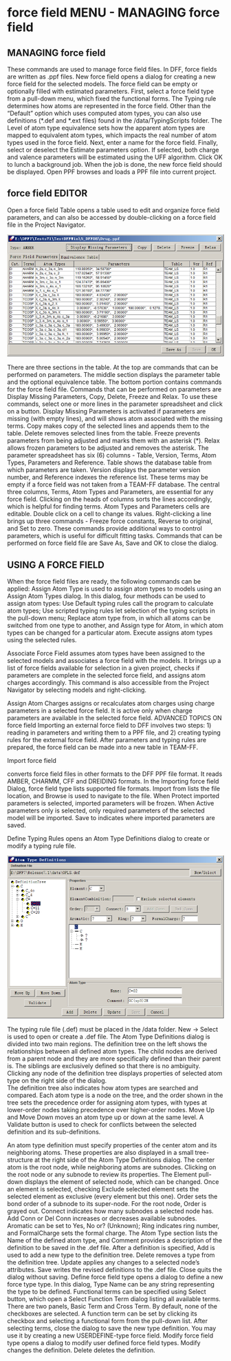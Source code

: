 # force field MENU - MANAGING force field

## MANAGING force field
These commands are used to manage force field files. In DFF, force fields are written as .ppf files.
New force field opens a dialog for creating a new force field for the selected models. The force field can be empty or optionally filled with estimated parameters. First, select a force field type from a pull-down menu, which fixed the functional forms. The Typing rule determines how atoms are represented in the force field. Other than the “Default” option which uses computed atom types, you can also use definitions (*.def and *.ext files) found in the <dff-root>/data/TypingScripts folder. The Level of atom type equivalence sets how the apparent atom types are mapped to equivalent atom types, which impacts the real number of atom types used in the force field. Next, enter a name for the force field. Finally, select or deselect the Estimate parameters option. If selected, both charge and valence parameters will be estimated using the UFF algorithm. Click OK to lunch a background job. When the job is done, the new force field should be displayed.
Open PPF browses and loads a PPF file into current project.

## force field EDITOR
Open a force field Table opens a table used to edit and organize force field parameters, and can also be accessed by double-clicking on a force field file in the Project Navigator.

![force field table](image.png)


There are three sections in the table. At the top are commands that can be performed on parameters. The middle section displays the parameter table and the optional equivalence table. The bottom portion contains commands for the force field file.
Commands that can be performed on parameters are Display Missing Parameters, Copy, Delete, Freeze and Relax. To use these commands, select one or more lines in the parameter spreadsheet and click on a button. Display Missing Parameters is activated if parameters are missing (with empty lines), and will shows atom associated with the missing terms. Copy makes copy of the selected lines and appends them to the table. Delete removes selected lines from the table. Freeze prevents parameters from being adjusted and marks them with an asterisk (*). Relax allows frozen parameters to be adjusted and removes the asterisk.
The parameter spreadsheet has six (6) columns - Table, Version, Terms, Atom Types, Parameters and Reference.  Table shows the database table from which parameters are taken. Version displays the parameter version number, and Reference indexes the reference list. These terms may be empty if a force field was not taken from a TEAM-FF database. The central three columns, Terms, Atom Types and Parameters, are essential for any force field.
Clicking on the heads of columns sorts the lines accordingly, which is helpful for finding terms. Atom Types and Parameters cells are editable. Double click on a cell to change its values. Right-clicking a line brings up three commands - Freeze force constants, Reverse to original, and Set to zero. These commands provide additional ways to control parameters, which is useful for difficult fitting tasks. 
Commands that can be performed on force field file are Save As, Save and OK to close the dialog.

## USING A FORCE FIELD
When the force field files are ready, the following commands can be applied:
Assign Atom Type is used to assign atom types to models using an Assign Atom Types dialog. In this dialog, four methods can be used to assign atom types: Use Default typing rules call the program to calculate atom types; Use scripted typing rules let selection of the typing scripts in the pull-down menu; Replace atom type from, in which all atoms can be switched from one type to another, and Assign type for Atom, in which atom types can be changed for a particular atom. Execute assigns atom types using the selected rules. 

Associate Force Field assumes atom types have been assigned to the selected models and associates a force field with the models. It brings up a list of force fields available for selection in a given project, checks if parameters are complete in the selected force field, and assigns atom charges accordingly. This command is also accessible from the Project Navigator by selecting models and right-clicking. 

Assign Atom Charges assigns or recalculates atom charges using charge parameters in a selected force field. It is active only when charge parameters are available in the selected force field.
ADVANCED TOPICS ON force field
Importing an external force field to DFF involves two steps: 1) reading in parameters and writing them to a PPF file, and 2) creating typing rules for the external force field. After parameters and typing rules are prepared, the force field can be made into a new table in TEAM-FF. 

Import force field 

converts force field files in other formats to the DFF PPF file format. It reads AMBER, CHARMM, CFF and DREIDING formats. In the Importing force field Dialog, force field type lists supported file formats. Import from lists the file location, and Browse is used to navigate to the file. When Protect imported parameters is selected,  imported parameters will be frozen. When Active parameters only is selected, only required parameters of the selected model will be imported. Save to indicates where imported parameters are saved.


Define Typing Rules opens an Atom Type Definitions dialog to create or modify a typing rule file.

![define typing dialog](image-1.png)

The typing rule file (.def) must be placed in the <dff-root>/data folder.  New → Select is used to open or create a .def file. The Atom Type Definitions dialog is divided into two main regions. The definition tree on the left shows the relationships between all defined atom types. The child nodes are derived from a parent node and they are more specifically defined than their parent is. The siblings are exclusively defined so that there is no ambiguity. Clicking any node of the definition tree displays properties of selected atom type on the right side of the dialog.  
The definition tree also indicates how atom types are searched and compared. Each atom type is a node on the tree, and the order shown in the tree sets the precedence order for assigning atom types, with types at lower-order nodes taking precedence over higher-order nodes. Move Up and Move Down moves an atom type up or down at the same level. A Validate button is used to check for conflicts between the selected definition and its sub-definitions. 

An atom type definition must specify properties of the center atom and its neighboring atoms. These properties are also displayed in a small tree-structure at the right side of the Atom Type Definitions dialog.  The center atom is the root node, while neighboring atoms are subnodes. Clicking on the root node or any subnode to review its properties. The Element pull-down displays the element of selected node, which can be changed. Once an element is selected, checking Exclude selected element sets the selected element as exclusive (every element but this one). Order sets the bond order of a subnode to its super-node. For the root node, Order is grayed out. Connect indicates how many subnodes a selected node has. Add Conn or Del Conn increases or decreases available subnodes. Aromatic can be set to Yes, No or? (Unknown); Ring indicates ring number, and FormalCharge sets the formal charge. The Atom Type section lists the Name of the defined atom type, and Comment provides a description of the definition to be saved in the .def file.
After a definition is specified, Add is used to add a new type to the definition tree. Delete removes a type from the definition tree. Update applies any changes to a selected node’s attributes. Save writes the revised definitions to the .def file. Close quits the dialog without saving.
Define force field type opens a dialog to define a new force type type. In this dialog, Type Name can be any string representing the type to be defined. Functional terms can be specified using Select button, which open a Select Function Term dialog listing all available terms. There are two panels, Basic Term and Cross Term. By default, none of the checkboxes are selected. A function term can be set by clicking its checkbox and selecting a functional form from the pull-down list. After selecting terms, close the dialog to save the new type definition. You may use it by creating a new USERDEFINE-type force field. 
Modify force field type opens a dialog to modify user defined force field types. Modify changes the definition. Delete deletes the definition.
